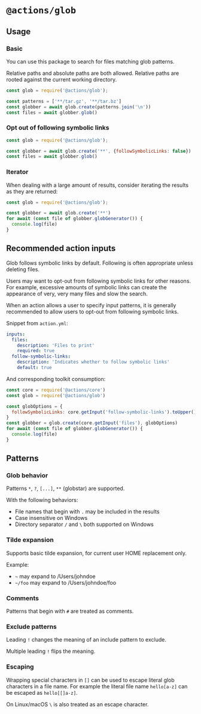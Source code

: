 # `@actions/glob`

## Usage

### Basic

You can use this package to search for files matching glob patterns.

Relative paths and absolute paths are both allowed. Relative paths are rooted against the current working directory.

```js
const glob = require('@actions/glob');

const patterns = ['**/tar.gz', '**/tar.bz']
const globber = await glob.create(patterns.join('\n'))
const files = await globber.glob()
```

### Opt out of following symbolic links

```js
const glob = require('@actions/glob');

const globber = await glob.create('**', {followSymbolicLinks: false})
const files = await globber.glob()
```

### Iterator

When dealing with a large amount of results, consider iterating the results as they are returned:

```js
const glob = require('@actions/glob');

const globber = await glob.create('**')
for await (const file of globber.globGenerator()) {
  console.log(file)
}
```

## Recommended action inputs

Glob follows symbolic links by default. Following is often appropriate unless deleting files.

Users may want to opt-out from following symbolic links for other reasons. For example,
excessive amounts of symbolic links can create the appearance of very, very many files
and slow the search.

When an action allows a user to specify input patterns, it is generally recommended to
allow users to opt-out from following symbolic links.

Snippet from `action.yml`:

```yaml
inputs:
  files:
    description: 'Files to print'
    required: true
  follow-symbolic-links:
    description: 'Indicates whether to follow symbolic links'
    default: true
```

And corresponding toolkit consumption:

```js
const core = require('@actions/core')
const glob = require('@actions/glob')

const globOptions = {
  followSymbolicLinks: core.getInput('follow-symbolic-links').toUpper() !== 'FALSE'
}
const globber = glob.create(core.getInput('files'), globOptions)
for await (const file of globber.globGenerator()) {
  console.log(file)
}
```

## Patterns

### Glob behavior

Patterns `*`, `?`, `[...]`, `**` (globstar) are supported.

With the following behaviors:
- File names that begin with `.` may be included in the results
- Case insensitive on Windows
- Directory separator `/` and `\` both supported on Windows

### Tilde expansion

Supports basic tilde expansion, for current user HOME replacement only.

Example:
- `~` may expand to /Users/johndoe
- `~/foo` may expand to /Users/johndoe/foo

### Comments

Patterns that begin with `#` are treated as comments.

### Exclude patterns

Leading `!` changes the meaning of an include pattern to exclude.

Multiple leading `!` flips the meaning.

### Escaping

Wrapping special characters in `[]` can be used to escape literal glob characters
in a file name. For example the literal file name `hello[a-z]` can be escaped as `hello[[]a-z]`.

On Linux/macOS `\` is also treated as an escape character.
